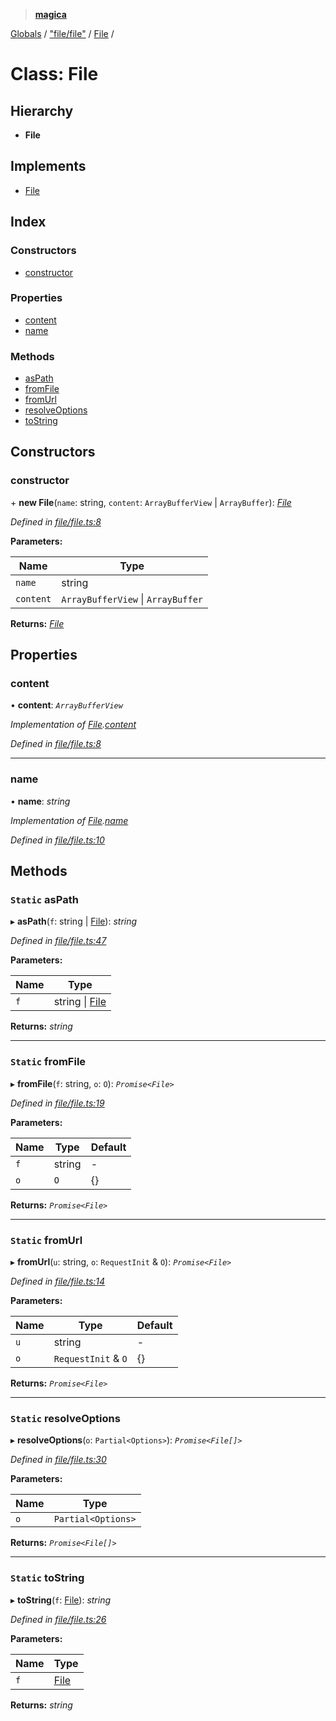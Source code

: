 > **[magica](../README.md)**

[Globals](../README.md) / ["file/file"](../modules/_file_file_.md) / [File](_file_file_.file.md) /

# Class: File

## Hierarchy

* **File**

## Implements

* [File](../interfaces/_types_.file.md)

## Index

### Constructors

* [constructor](_file_file_.file.md#constructor)

### Properties

* [content](_file_file_.file.md#content)
* [name](_file_file_.file.md#name)

### Methods

* [asPath](_file_file_.file.md#static-aspath)
* [fromFile](_file_file_.file.md#static-fromfile)
* [fromUrl](_file_file_.file.md#static-fromurl)
* [resolveOptions](_file_file_.file.md#static-resolveoptions)
* [toString](_file_file_.file.md#static-tostring)

## Constructors

###  constructor

\+ **new File**(`name`: string, `content`: `ArrayBufferView` | `ArrayBuffer`): *[File](_file_file_.file.md)*

*Defined in [file/file.ts:8](https://github.com/cancerberoSgx/magica/blob/1a62845/src/file/file.ts#L8)*

**Parameters:**

Name | Type |
------ | ------ |
`name` | string |
`content` | `ArrayBufferView` \| `ArrayBuffer` |

**Returns:** *[File](_file_file_.file.md)*

## Properties

###  content

• **content**: *`ArrayBufferView`*

*Implementation of [File](../interfaces/_types_.file.md).[content](../interfaces/_types_.file.md#content)*

*Defined in [file/file.ts:8](https://github.com/cancerberoSgx/magica/blob/1a62845/src/file/file.ts#L8)*

___

###  name

• **name**: *string*

*Implementation of [File](../interfaces/_types_.file.md).[name](../interfaces/_types_.file.md#name)*

*Defined in [file/file.ts:10](https://github.com/cancerberoSgx/magica/blob/1a62845/src/file/file.ts#L10)*

## Methods

### `Static` asPath

▸ **asPath**(`f`: string | [File](_file_file_.file.md)): *string*

*Defined in [file/file.ts:47](https://github.com/cancerberoSgx/magica/blob/1a62845/src/file/file.ts#L47)*

**Parameters:**

Name | Type |
------ | ------ |
`f` | string \| [File](_file_file_.file.md) |

**Returns:** *string*

___

### `Static` fromFile

▸ **fromFile**(`f`: string, `o`: `O`): *`Promise<File>`*

*Defined in [file/file.ts:19](https://github.com/cancerberoSgx/magica/blob/1a62845/src/file/file.ts#L19)*

**Parameters:**

Name | Type | Default |
------ | ------ | ------ |
`f` | string | - |
`o` | `O` |  {} |

**Returns:** *`Promise<File>`*

___

### `Static` fromUrl

▸ **fromUrl**(`u`: string, `o`: `RequestInit` & `O`): *`Promise<File>`*

*Defined in [file/file.ts:14](https://github.com/cancerberoSgx/magica/blob/1a62845/src/file/file.ts#L14)*

**Parameters:**

Name | Type | Default |
------ | ------ | ------ |
`u` | string | - |
`o` | `RequestInit` & `O` |  {} |

**Returns:** *`Promise<File>`*

___

### `Static` resolveOptions

▸ **resolveOptions**(`o`: `Partial<Options>`): *`Promise<File[]>`*

*Defined in [file/file.ts:30](https://github.com/cancerberoSgx/magica/blob/1a62845/src/file/file.ts#L30)*

**Parameters:**

Name | Type |
------ | ------ |
`o` | `Partial<Options>` |

**Returns:** *`Promise<File[]>`*

___

### `Static` toString

▸ **toString**(`f`: [File](_file_file_.file.md)): *string*

*Defined in [file/file.ts:26](https://github.com/cancerberoSgx/magica/blob/1a62845/src/file/file.ts#L26)*

**Parameters:**

Name | Type |
------ | ------ |
`f` | [File](_file_file_.file.md) |

**Returns:** *string*